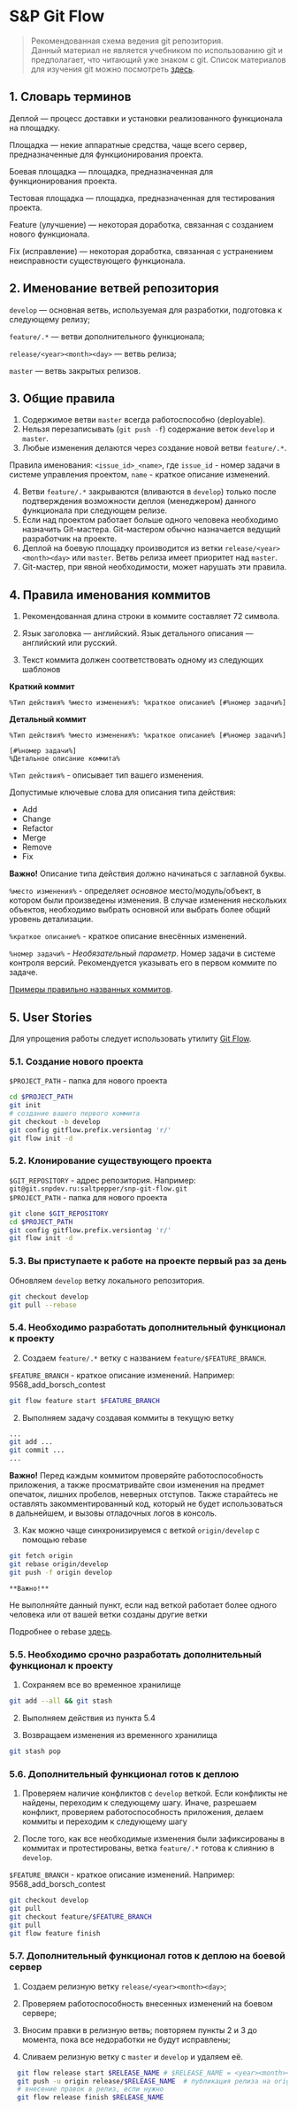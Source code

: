 # S&P Git Flow
> Рекомендованная схема ведения git репозитория.  
> Данный материал не является учебником по использованию git и предполагает, 
> что читающий уже знаком с git. Список материалов для изучения git можно 
> посмотреть [здесь](standards/gitflow/git_tutorials.md).

## 1. Словарь терминов

Деплой — процесс доставки и установки реализованного функционала на площадку.

Площадка — некие аппаратные средства, чаще всего сервер, предназначенные для функционирования проекта. 

Боевая площадка — площадка, предназначенная для функционирования проекта.

Тестовая площадка — площадка, предназначенная для тестирования проекта.

Feature (улучшение) — некоторая доработка, связанная с созданием нового функционала.

Fix (исправление) — некоторая доработка, связанная с устранением неисправности существующего функционала.

## 2. Именование ветвей репозитория

`develop` — основная ветвь, используемая для разработки, подготовка к следующему
релизу;

`feature/.*` — ветви дополнительного функционала;

`release/<year><month><day>` — ветвь релиза;

`master` — ветвь закрытых релизов.

## 3. Общие правила

1. Содержимое ветви `master` всегда работоспособно (deployable).
2. Нельзя перезаписывать (`git push -f`) содержание веток `develop` и `master`.
3. Любые изменения делаются через создание новой ветви `feature/.*`.

  Правила именования: `<issue_id>_<name>`, где `issue_id` - номер задачи в системе
  управления проектом, `name` - краткое описание изменений.

4. Ветви `feature/.*` закрываются (вливаются в `develop`) только после 
подтверждения возможности деплоя (менеджером) данного функционала при следующем 
релизе.
5. Если над проектом работает больше одного человека необходимо назначить 
Git-мастера. Git-мастером обычно назначается ведущий разработчик на проекте.
6. Деплой на боевую площадку производится из ветки `release/<year><month><day>` 
или `master`. Ветвь релиза имеет приоритет над `master`.
7. Git-мастер, при явной необходимости, может нарушать эти правила.

## 4. Правила именования коммитов

1. Рекомендованная длина строки в коммите составляет 72 символа.

2. Язык заголовка — английский. 
Язык детального описания — английский или русский.

3. Текст коммита должен соответствовать одному из следующих шаблонов

**Краткий коммит**
```
%Тип действия% %место изменения%: %краткое описание% [#%номер задачи%]
```

**Детальный коммит**
```
%Тип действия% %место изменения%: %краткое описание% [#%номер задачи%]

[#%номер задачи%]
%Детальное описание коммита%
```

`%Тип действия%` - описывает тип вашего изменения.

Допустимые ключевые слова для описания типа действия:

  - Add
  - Change
  - Refactor
  - Merge
  - Remove
  - Fix

**Важно!** Описание типа действия должно начинаться с заглавной буквы.

`%место изменения%` - определяет *основное* место/модуль/объект, в котором были 
произведены изменения. В случае изменения нескольких объектов, необходимо 
  выбрать основной или выбрать более общий уровень детализации.

`%краткое описание%` - краткое описание внесённых изменений.

`%номер задачи%` - *Необязательный параметр*. Номер задачи в системе контроля версий.
Рекомендуется указывать его в первом коммите по задаче.

[Примеры правильно названных коммитов](standards/gitflow/commits_examples.md).

## 5. User Stories

Для упрощения работы следует использовать утилиту [Git
Flow](http://danielkummer.github.io/git-flow-cheatsheet/index.ru_RU.html). 

### 5.1. Создание нового проекта

  `$PROJECT_PATH` - папка для нового проекта

  ```bash
  cd $PROJECT_PATH
  git init
  # создание вашего первого коммита
  git checkout -b develop
  git config gitflow.prefix.versiontag 'r/'
  git flow init -d
  ```

### 5.2. Клонирование существующего проекта

  `$GIT_REPOSITORY` - адрес репозитория. Например: `git@git.snpdev.ru:saltpepper/snp-git-flow.git`  
  `$PROJECT_PATH` - папка для нового проекта

  ```bash
  git clone $GIT_REPOSITORY
  cd $PROJECT_PATH
  git config gitflow.prefix.versiontag 'r/'
  git flow init -d
  ```

### 5.3. Вы приступаете к работе на проекте первый раз за день

Обновляем `develop` ветку локального репозитория.

  ```bash
  git checkout develop
  git pull --rebase
  ```

### 5.4. Необходимо разработать дополнительный функционал к проекту

  2. Создаем `feature/.*` ветку с названием `feature/$FEATURE_BRANCH`.

  `$FEATURE_BRANCH` - краткое описание изменений. Например: 
  9568_add_borsch_contest

  ```bash
  git flow feature start $FEATURE_BRANCH
  ```

  2. Выполняем задачу создавая коммиты в текущую ветку

  ```bash
  ...
  git add ...
  git commit ...
  ...
  ```
  **Важно!**
  Перед каждым коммитом проверяйте работоспособность приложения, а также
  просматривайте свои изменения на предмет опечаток, лишних пробелов, неверных
  отступов. Также старайтесь не оставлять закомментированный код, который 
  не будет использоваться в дальнейшем, и вызовы отладочных логов в консоль.

  3. Как можно чаще синхронизируемся с веткой `origin/develop` с помощью rebase


  
  ```bash
  git fetch origin
  git rebase origin/develop
  git push -f origin develop
  ```
  
    **Важно!**
  Не выполняйте данный пункт, если над веткой работает более одного человека 
  или от вашей ветки созданы другие ветки 
  
  Подробнее о rebase [здесь](http://git-scm.com/book/ru/v1/Ветвление-в-Git-Перемещение).

### 5.5. Необходимо **срочно** разработать дополнительный функционал к проекту

  1. Сохраняем все во временное хранилище

  ```bash
  git add --all && git stash
  ```

  2. Выполняем действия из пункта 5.4

  3. Возвращаем изменения из временного хранилища

  ```bash
  git stash pop
  ```

### 5.6. Дополнительный функционал готов к деплою

  1. Проверяем наличие конфликтов с `develop` веткой. Если конфликты не найдены,
  переходим к следующему шагу. 
  Иначе, разрешаем конфликт, проверяем работоспособность приложения, делаем 
  коммиты и переходим к следующему шагу

  2. После того, как все необходимые изменения были зафиксированы в коммитах и
  протестированы, ветка `feature/.*` готова к слиянию в `develop`.

  `$FEATURE_BRANCH` - краткое описание изменений. Например: 9568_add_borsch_contest

  ```bash
  git checkout develop
  git pull
  git checkout feature/$FEATURE_BRANCH
  git pull
  git flow feature finish
  ```

### 5.7. Дополнительный функционал готов к деплою на боевой сервер

  1. Создаем релизную ветку `release/<year><month><day>`;
  
  2. Проверяем работоспособность внесенных изменений на боевом сервере;
  
  3. Вносим правки в релизную ветвь; повторяем пункты 2 и 3 до момента, пока все
  недоработки не будут исправлены;
  
  4. Сливаем релизную ветку с `master` и `develop` и удаляем её.

  ```bash
    git flow release start $RELEASE_NAME # $RELEASE_NAME = <year><month><day>
    git push -u origin release/$RELEASE_NAME  # публикация релиза на origin 
    # внесение правок в релиз, если нужно
    git flow release finish $RELEASE_NAME
  ```
